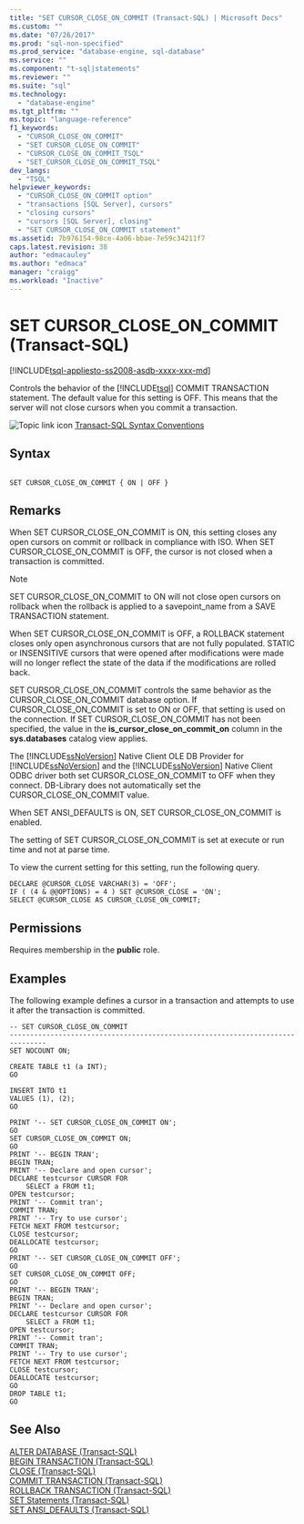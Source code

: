 ```yaml
---
title: "SET CURSOR_CLOSE_ON_COMMIT (Transact-SQL) | Microsoft Docs"
ms.custom: ""
ms.date: "07/26/2017"
ms.prod: "sql-non-specified"
ms.prod_service: "database-engine, sql-database"
ms.service: ""
ms.component: "t-sql|statements"
ms.reviewer: ""
ms.suite: "sql"
ms.technology: 
  - "database-engine"
ms.tgt_pltfrm: ""
ms.topic: "language-reference"
f1_keywords: 
  - "CURSOR_CLOSE_ON_COMMIT"
  - "SET CURSOR_CLOSE_ON_COMMIT"
  - "CURSOR_CLOSE_ON_COMMIT_TSQL"
  - "SET_CURSOR_CLOSE_ON_COMMIT_TSQL"
dev_langs: 
  - "TSQL"
helpviewer_keywords: 
  - "CURSOR_CLOSE_ON_COMMIT option"
  - "transactions [SQL Server], cursors"
  - "closing cursors"
  - "cursors [SQL Server], closing"
  - "SET CURSOR_CLOSE_ON_COMMIT statement"
ms.assetid: 7b976154-98ce-4a06-bbae-7e59c34211f7
caps.latest.revision: 38
author: "edmacauley"
ms.author: "edmaca"
manager: "craigg"
ms.workload: "Inactive"
---
```

# SET CURSOR_CLOSE_ON_COMMIT (Transact-SQL)
[!INCLUDE[tsql-appliesto-ss2008-asdb-xxxx-xxx-md](../../includes/tsql-appliesto-ss2008-asdb-xxxx-xxx-md.md)]

  Controls the behavior of the [!INCLUDE[tsql](../../includes/tsql-md.md)] COMMIT TRANSACTION statement. The default value for this setting is OFF. This means that the server will not close cursors when you commit a transaction.  
  
 ![Topic link icon](../../database-engine/configure-windows/media/topic-link.gif "Topic link icon") [Transact-SQL Syntax Conventions](../../t-sql/language-elements/transact-sql-syntax-conventions-transact-sql.md)  
  
## Syntax  
  
```  
  
SET CURSOR_CLOSE_ON_COMMIT { ON | OFF }  
```  
  
## Remarks  
 When SET CURSOR_CLOSE_ON_COMMIT is ON, this setting closes any open cursors on commit or rollback in compliance with ISO. When SET CURSOR_CLOSE_ON_COMMIT is OFF, the cursor is not closed when a transaction is committed.  
  
> [!NOTE]  
>  SET CURSOR_CLOSE_ON_COMMIT to ON will not close open cursors on rollback when the rollback is applied to a savepoint_name from a SAVE TRANSACTION statement.  
  
 When SET CURSOR_CLOSE_ON_COMMIT is OFF, a ROLLBACK statement closes only open asynchronous cursors that are not fully populated. STATIC or INSENSITIVE cursors that were opened after modifications were made will no longer reflect the state of the data if the modifications are rolled back.  
  
 SET CURSOR_CLOSE_ON_COMMIT controls the same behavior as the CURSOR_CLOSE_ON_COMMIT database option. If CURSOR_CLOSE_ON_COMMIT is set to ON or OFF, that setting is used on the connection. If SET CURSOR_CLOSE_ON_COMMIT has not been specified, the value in the **is_cursor_close_on_commit_on** column in the **sys.databases** catalog view applies.  
  
 The [!INCLUDE[ssNoVersion](../../includes/ssnoversion-md.md)] Native Client OLE DB Provider for [!INCLUDE[ssNoVersion](../../includes/ssnoversion-md.md)] and the [!INCLUDE[ssNoVersion](../../includes/ssnoversion-md.md)] Native Client ODBC driver both set CURSOR_CLOSE_ON_COMMIT to OFF when they connect. DB-Library does not automatically set the CURSOR_CLOSE_ON_COMMIT value.  
  
 When SET ANSI_DEFAULTS is ON, SET CURSOR_CLOSE_ON_COMMIT is enabled.  
  
 The setting of SET CURSOR_CLOSE_ON_COMMIT is set at execute or run time and not at parse time.  
  
 To view the current setting for this setting, run the following query.  
  
```  
DECLARE @CURSOR_CLOSE VARCHAR(3) = 'OFF';  
IF ( (4 & @@OPTIONS) = 4 ) SET @CURSOR_CLOSE = 'ON';  
SELECT @CURSOR_CLOSE AS CURSOR_CLOSE_ON_COMMIT;  
```  
  
## Permissions  
 Requires membership in the **public** role.  
  
## Examples  
 The following example defines a cursor in a transaction and attempts to use it after the transaction is committed.  
  
```  
-- SET CURSOR_CLOSE_ON_COMMIT  
-------------------------------------------------------------------------------  
SET NOCOUNT ON;  
  
CREATE TABLE t1 (a INT);  
GO   
  
INSERT INTO t1   
VALUES (1), (2);  
GO  
  
PRINT '-- SET CURSOR_CLOSE_ON_COMMIT ON';  
GO  
SET CURSOR_CLOSE_ON_COMMIT ON;  
GO  
PRINT '-- BEGIN TRAN';  
BEGIN TRAN;  
PRINT '-- Declare and open cursor';  
DECLARE testcursor CURSOR FOR  
    SELECT a FROM t1;  
OPEN testcursor;  
PRINT '-- Commit tran';  
COMMIT TRAN;  
PRINT '-- Try to use cursor';  
FETCH NEXT FROM testcursor;  
CLOSE testcursor;  
DEALLOCATE testcursor;  
GO  
PRINT '-- SET CURSOR_CLOSE_ON_COMMIT OFF';  
GO  
SET CURSOR_CLOSE_ON_COMMIT OFF;  
GO  
PRINT '-- BEGIN TRAN';  
BEGIN TRAN;  
PRINT '-- Declare and open cursor';  
DECLARE testcursor CURSOR FOR  
    SELECT a FROM t1;  
OPEN testcursor;  
PRINT '-- Commit tran';  
COMMIT TRAN;  
PRINT '-- Try to use cursor';  
FETCH NEXT FROM testcursor;  
CLOSE testcursor;  
DEALLOCATE testcursor;  
GO  
DROP TABLE t1;  
GO  
```  
  
## See Also  
 [ALTER DATABASE &#40;Transact-SQL&#41;](../../t-sql/statements/alter-database-transact-sql.md)   
 [BEGIN TRANSACTION &#40;Transact-SQL&#41;](../../t-sql/language-elements/begin-transaction-transact-sql.md)   
 [CLOSE &#40;Transact-SQL&#41;](../../t-sql/language-elements/close-transact-sql.md)   
 [COMMIT TRANSACTION &#40;Transact-SQL&#41;](../../t-sql/language-elements/commit-transaction-transact-sql.md)   
 [ROLLBACK TRANSACTION &#40;Transact-SQL&#41;](../../t-sql/language-elements/rollback-transaction-transact-sql.md)   
 [SET Statements &#40;Transact-SQL&#41;](../../t-sql/statements/set-statements-transact-sql.md)   
 [SET ANSI_DEFAULTS &#40;Transact-SQL&#41;](../../t-sql/statements/set-ansi-defaults-transact-sql.md)  
  
  

